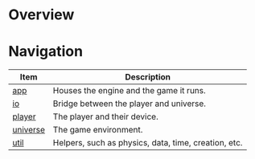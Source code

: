 # Overview



# Navigation

 | Item                   | Description            |
  |-------------------|-----------------------------------------------|
 | [app](./app)           | Houses the engine and the game it runs. |
 | [io](./io)             | Bridge between the player and universe. |
 | [player](./player)     | The player and their device. |
 | [universe](./universe) | The game environment.      |
 | [util](./util)         | Helpers, such as physics, data, time, creation, etc. |

